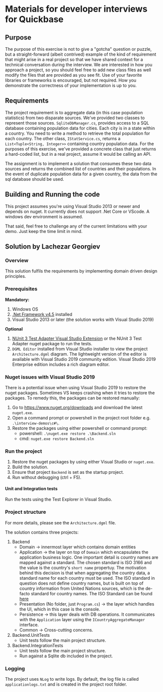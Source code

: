 # Materials for developer interviews for Quickbase

## Purpose
The purpose of this exercise is not to give a "gotcha" question or puzzle, but a straight-forward (albeit contrived)
example of the kind of requirement that might arise in a real project so that we have shared context for a technical 
conversation during the interview. We are interested in how you approach a project, so you should feel free to add new 
class files as well modify the files that are provided as you see fit. Use of your favorite libraries or frameworks is
encouraged, but not required. How you demonstrate the correctness of your implementation is up to you.

## Requirements
The project requirement is to aggregate data (in this case population statistics) from two disparate sources.
We've provided two classes to represent those sources. `SqliteDbManager.cs`, provides access to a SQL database containing population
data for cities.  Each city is in a state within a country.  You need to write a method to retrieve the total
population for each country.  The other class, `IStatService.cs`, returns a `List<Tuple<String, Integer>>` containing 
country population data. For the purposes of this exercise, we've provided a concrete class that just returns a 
hard-coded list, but in a real project, assume it would be calling an API.

The assignment is to implement a solution that consumes these two data sources and returns the combined list of
countries and their populations. In the event of duplicate population data for a given country, the data from
the sql database should be used. 

## Building and Running the code

This project assumes you're using Visual Studio 2013 or newer and depends on nuget.  It currently does not 
support .Net Core or VScode.  A windows dev environment is assumed.  

That said, feel free to challenge any of the current limitations with your demo.  Just keep the time limit in mind.

## Solution by Lachezar Georgiev

### Overview

This solution fulfils the requirements by implementing domain driven design principles.

### Prerequisites

**Mandatory:**

1. Windows OS
1. [.Net Framework v4.5](https://dotnet.microsoft.com/download/dotnet-framework/net45) installed
1. Visual Studio 2013 or later (the solution works with Visual Studio 2019)

**Optional**
1. [NUnit 3 Test Adapter Visual Studio Extension](https://marketplace.visualstudio.com/items?itemName=NUnitDevelopers.NUnit3TestAdapter) or the NUnit 3 Test Adapter nuget package to run the tests.
1. `DGML Editor` installed from Visual Studio installer to view the project `Architecture.dgml` diagram. The lightweight version of the editor is available with Visual Studio 2019 community edition. Visual Studio 2019 Enterprise edition includes a rich diagram editor.

### Nuget issues with Visual Studio 2019

There is a potential issue when using Visual Studio 2019 to restore the nuget packages. Sometimes VS keeps crashing when it tries to restore the packages. To remedy this, the packages can be restored manually:
1. Go to https://www.nuget.org/downloads and download the latest `nuget.exe`. 
2. Open a command prompt or powershell in the project root folder e.g. `.\interview-demos\c#\`.
3. Restore the packages using either powershell or command prompt:
   - powershell: `.\nuget.exe restore .\Backend.sln` 
   - cmd: `nuget.exe restore Backend.sln`

### Run the project

1. Restore the nuget packages by using either Visual Studio or `nuget.exe`.
1. Build the solution.
1. Ensure that project `Backend` is set as the startup project.
1. Run without debugging (ctrl + F5).

#### Unit and Integration tests

Run the tests using the Test Explorer in Visual Studio. 
### Project structure

For more details, please see the `Architecture.dgml` file. 

The solution contains three projects:
1. Backend
    - Domain -> innermost layer which contains domain entities
    - Application -> the layer on top of `Domain` which encapsulates the application business logic. One important detail is country names are mapped against a standard. The chosen standard is ISO 3166 and the value is the country's `short name` propertuy. The motivation behind this decision is that when aggregating the country data, a standard name for each country must be used. The ISO standard in question does not define country names, but is built on top of country information from United Nations sources, which is the de-facto standard for country names. The ISO Standard can be found [here](https://www.iso.org/iso-3166-country-codes.html)
    - Presentation (No folder, just `Program.cs`) -> the layer which handles the UI, which in this case is the console.
    - Persistence -> this layer deals with DB operations. It communicates with the `Application` layer using the `ICountryAggregateManager` interface.
    - Common -> Cross-cutting concerns.
2. Backend.UnitTests
   - Unit tests follow the main project structure.
3. Backend.IntegrationTests
   - Unit tests follow the main project structure.
   - Run against a Sqlite db included in the project.

### Logging

The project uses `NLog` to write logs. By default, the log file is called `applicationlogs.txt` and is created in the project root folder.
